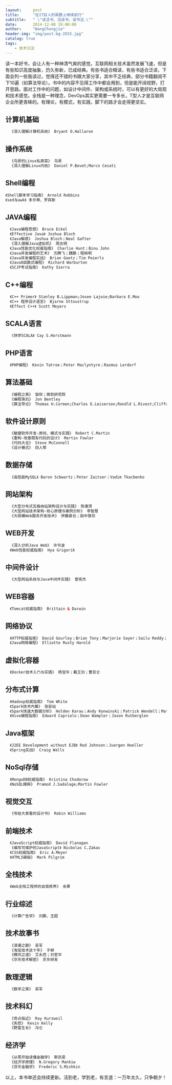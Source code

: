 ```yaml
---
layout:     post
title:      "在IT巨人的肩膀上继续前行"
subtitle:   " \"读活书、活读书、读书活.\""
date:       2014-12-08 19:00:00
author:     "WangChongjie"
header-img: "img/post-bg-2015.jpg"
catalog: true
tags:
    - 技术沉淀
---
```

读一本好书，会让人有一种神清气爽的感觉。互联网相关技术虽然发展飞速，但是有些知识高度抽象，历久弥新，已成经典。有些书适合精读，有些书适合泛读，下面会列一些我读过，觉得还不错的书跟大家分享，其中不乏经典，部分书籍翻阅不下10遍（如算法导论）。书中的内容不见得工作中都会用到，但是能开阔视野，打开思路。面对工作中的问题，如设计中间件、架构或系统时，可以有更好的大局观和技术感觉。全栈是一种理念，DevOps其实更需要一专多长，T型人才是互联网企业所更青睐的。有理论，有模式，有实践，脚下的路才会走得更坚实。

## 计算机基础

```xml
  《深入理解计算机系统》 Bryant O.Hallaron
```

## 操作系统

```xml
  《鸟哥的Linux私房菜》 鸟哥
  《深入理解Linux内核》 Daniel P.Bovet;Marco Cesati
```

## Shell编程

```xml
《Shell脚本学习指南》 Arnold Robbins
《sed与awk》 多尔蒂、罗宾斯
```

## JAVA编程

```xml
  《Java编程思想》 Bruce Eckel
  《Effective Java》 Joshua Bloch
  《Java解惑》 Joshua Bloch；Neal Gafter
  《深入理解Java虚拟机》 周志明
  《Java性能优化权威指南》 Charlie Hunt；Binu John
  《Java并发编程的艺术》 方腾飞；魏鹏；程晓明
  《Java并发编程实战》 Brian Goetz；Tim Peierls
  《Java8函数式编程》 Richard Warburton
  《SCJP考试指南》 Kathy Sierra
```

## C++编程

```xml
  《C++ Primer》 Stanley B.Lippman;Josee Lajoie;Barbara E.Moo
  《C++ 程序设计语言》 Bjarne Sttoustrup
  《Effect C++》 Scott Meyers
```

## SCALA语言

```xml
  《快学SCALA》 Cay S.Horstmann
```

## PHP语言

```xml
  《PHP编程》 Kevin Tatroe；Peter Maclyntyre；Rasmus Lerdorf
```

## 算法基础

```xml
  《编程之美》 邹欣；微软研究院
  《编程珠玑》 Jon Bentley
  《算法导论》 Thomas H.Cormen;Charles E.Leiserson;Rondld L.Rivest;Clifford Stein
```

## 软件设计原则

```xml
  《敏捷软件开发-原则、模式与实践》 Robert C.Martin
  《重构-改善既有代码的设计》 Martin Fowler
  《代码大全》 Steve McConnell
  《设计模式》 四人帮
```

## 数据存储

```xml
  《高性能MySQL》 Baron Scbwartz；Peter Zaitser；Vadim Tkacbenko
```

## 网站架构

```xml
  《大型分布式瓦格纳站架构设计与实践》 陈康贤
  《大型网站技术架构-核心原理与案例分析》 李智慧
  《大规模Web服务开发技术》 伊藤直也；田中慎司
```

## WEB开发

```xml
  《深入分析Java Web》 许令波
  《Web性能权威指南》 Hya Grigorik
```

## 中间件设计

```xml
  《大型网站系统与Java中间件实践》 曾宪杰
```

## WEB容器

```xml
  《Tomcat权威指南》 Brittain & Darwin
```

## 网络协议

```xml
  《HTTP权威指南》 David Gourley；Brian Tony；Marjorie Sayer；Sailu Reddy；Anshu Aggarwal
  《Java网络编程》 Elliotte Rusty Harold
```

## 虚拟化容器

```xml
  《Docker技术入门与实践》 杨宝华；戴王剑；曹亚仑
```

## 分布式计算

```xml
  《Hadoop权威指南》 Tom White
  《Spark技术内幕》 张安站
  《Spark快速大数据分析》 Holden Karau；Andy Konwinski；Patrick Wendell；Matei Zaharia
  《Hive编程指南》 Edward Capriolo；Dean Wampler；Jason Rutberglen
```

## Java框架

```xml
  《J2EE Development without EJB》 Rod Johnson；Juergen Hoeller
  《Spring实战》 Craig Walls
```

## NoSql存储

```xml
  《MongoDB权威指南》 Kristina Chodorow
  《NoSQL精粹》 Pramod J.Sadalage;Martin Fowler
```

## 视觉交互

```xml
  《写给大家看的设计书》 Robin Williams
```

## 前端技术

```xml
  《JavaScript权威指南》 David Flanagan
  《编写可维护的JavaScript》 Nicbolas C.Zakas
  《CSS权威指南》 Eric A.Meyer
  《HTML5揭秘》 Mark Pilgrim
```

## 全栈技术

```xml
  《Web全栈工程师的自我修养》 余果
```

## 行业综述

```xml
  《计算广告学》 刘鹏、王超
```

## 技术故事书

```xml
  《浪潮之巅》 吴军
  《淘宝技术这十年》 子柳
  《腾讯之道》 艾永亮；刘官华
  《京东技术解密》 京东研发
```

## 数理逻辑

```xml
  《数学之美》 吴军
```

## 技术科幻

```xml
  《奇点临近》 Ray Kurzweil
  《失控》 Kevin Kelly
  《野蛮生长》 冯仑
```

## 经济学

```xml
  《从零开始读懂金融学》 斯凯恩
  《经济学原理》 N.Gregory Mankiw
  《货币金融学》 Frederic S.Mishkin
```

以上，本书单还会持续更新。活到老，学到老，有言道：一万年太久，只争朝夕！